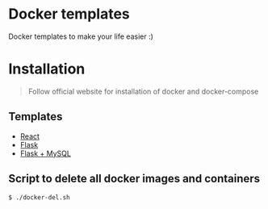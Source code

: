 # Docker templates

Docker templates to make your life easier :)

# Installation

> Follow official website for installation of docker and docker-compose

## Templates

- [React](https://github.com/TanmayPatil105/docker-files/tree/main/react-app)
- [Flask](https://github.com/TanmayPatil105/docker-files/tree/main/flask)
- [Flask + MySQL](https://github.com/TanmayPatil105/docker-files/tree/main/flask+mysql)

## Script to delete all docker images and containers

```bash
$ ./docker-del.sh
```
